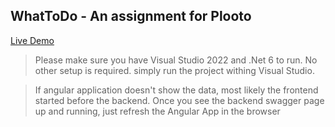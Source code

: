 ## WhatToDo - An assignment for Plooto 

[Live Demo](http://whattodoa.s3-website.ca-central-1.amazonaws.com/)


> Please make sure you have Visual Studio 2022 and .Net 6 to run. No other setup is required. simply run the project withing Visual Studio. 


>If angular application doesn't show the data, most likely the frontend started before the backend. Once you see the backend swagger page up and running, just refresh the Angular App in the browser
